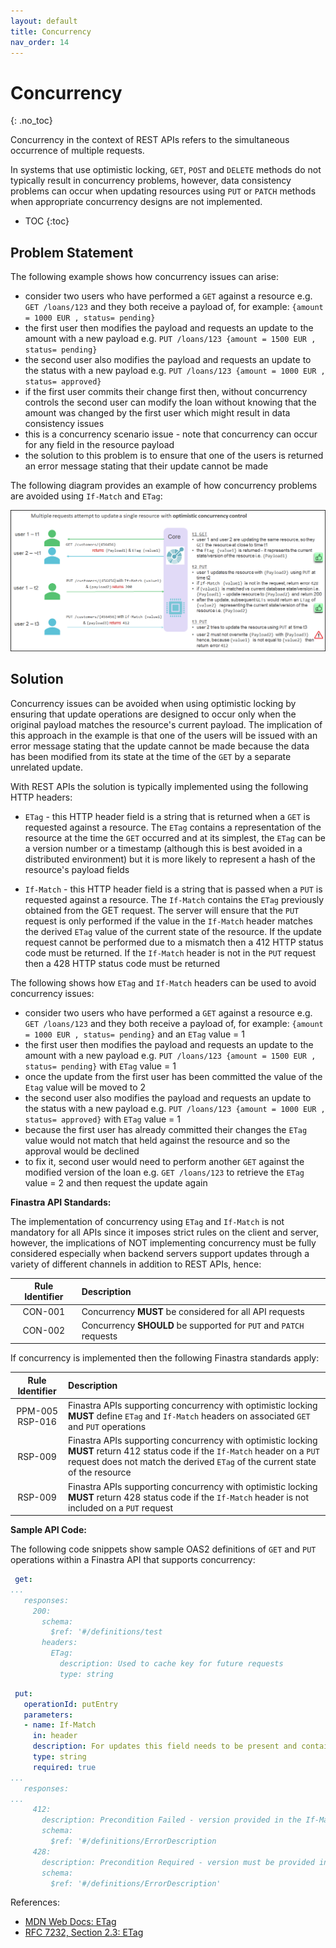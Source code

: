 ```yaml
---
layout: default
title: Concurrency
nav_order: 14
---
```


# Concurrency
{: .no_toc}

Concurrency in the context of REST APIs refers to the simultaneous occurrence of multiple requests.

In systems that use optimistic locking, `GET`, `POST` and `DELETE` methods do not typically result in concurrency problems, however, data consistency problems can occur when updating resources using `PUT` or `PATCH` methods when appropriate concurrency designs are not implemented.

- TOC
{:toc}

## Problem Statement

The following example shows how concurrency issues can arise:
* consider two users who have performed a `GET` against a resource e.g. `GET /loans/123` and they both receive a payload of, for example: `{amount = 1000 EUR , status= pending}`
* the first user then modifies the payload and requests an update to the amount with a new payload e.g. `PUT /loans/123 {amount = 1500 EUR , status= pending}`
* the second user also modifies the payload and requests an update to the status with a new payload e.g. `PUT /loans/123 {amount = 1000 EUR , status= approved}`
* if the first user commits their change first then, without concurrency controls the second user can modify the loan without knowing that the amount was changed by the first user which might result in data consistency issues
* this is a concurrency scenario issue - note that concurrency can occur for any field in the resource payload
* the solution to this problem is to ensure that one of the users is returned an error message stating that their update cannot be made

The following diagram provides an example of how concurrency problems are avoided using `If-Match` and `ETag`:

![concurrency http](images/concurrency.png)

## Solution

Concurrency issues can be avoided when using optimistic locking by ensuring that update operations are designed to occur only when the original payload matches the resource's current payload. The implication of this approach in the example is that one of the users will be issued with an error message stating that the update cannot be made because the data has been modified from its state at the time of the `GET` by a separate unrelated update.

With REST APIs the solution is typically implemented using the following HTTP headers:

* `ETag` - this HTTP header field is a string that is returned when a `GET` is requested against a resource. The `ETag` contains a representation of the resource at the time the `GET` occurred and at its simplest, the `ETag` can be a version number or a timestamp (although this is best avoided in a distributed environment) but it is more likely to represent a hash of the resource's payload fields 

* `If-Match` - this HTTP header field is a string that is passed when a `PUT` is requested against a resource. The `If-Match` contains the `ETag` previously obtained from the GET request. The server will ensure that the `PUT` request is only performed if the value in the `If-Match` header matches the derived `ETag` value of the current state of the resource. If the update request cannot be performed due to a mismatch then a 412 HTTP status code must be returned. If the `If-Match` header is not in the `PUT` request then a 428 HTTP status code must be returned 

The following shows how `ETag` and `If-Match` headers can be used to avoid concurrency issues:
* consider two users who have performed a `GET` against a resource e.g. `GET /loans/123` and they both receive a payload of, for example: `{amount = 1000 EUR , status= pending}` and an `ETag` value = 1
* the first user then modifies the payload and requests an update to the amount with a new payload e.g. `PUT /loans/123 {amount = 1500 EUR , status= pending}` with `ETag` value = 1 
* once the update from the first user has been committed the value of the `Etag` value will be moved to 2
* the second user also modifies the payload and requests an update to the status with a new payload e.g. `PUT /loans/123 {amount = 1000 EUR , status= approved}` with `ETag` value = 1 
* because the first user has already committed their changes the `ETag` value would not match that held against the resource and so the approval would be declined 
* to fix it, second user would need to perform another `GET` against the modified version of the loan e.g. `GET /loans/123` to retrieve the `ETag` value = 2 and then request the update again

**Finastra API Standards:**

The implementation of concurrency using `ETag` and `If-Match` is not mandatory for all APIs since it imposes strict rules on the client and server, however, the implications of NOT implementing concurrency must be fully considered especially when backend servers support updates through a variety of different channels in addition to REST APIs, hence:

| Rule Identifier  | Description  |
|:-------:|:------------ |
| CON-001 | Concurrency **MUST** be considered for all API requests |
| CON-002 | Concurrency **SHOULD** be supported for `PUT` and `PATCH` requests |

If concurrency is implemented then the following Finastra standards apply:

| Rule Identifier  | Description  |
|:-------:|:------------ |
| PPM-005<br>RSP-016 | Finastra APIs supporting concurrency with optimistic locking **MUST** define `ETag` and `If-Match` headers on associated `GET` and `PUT` operations |
| RSP-009 | Finastra APIs supporting concurrency with optimistic locking **MUST** return 412 status code if the `If-Match` header on a `PUT` request does not match the derived `ETag` of the current state of the resource |
| RSP-009 | Finastra APIs supporting concurrency with optimistic locking **MUST** return 428 status code if the `If-Match` header is not included on a `PUT` request |


**Sample API Code:**

The following code snippets show sample OAS2 definitions of `GET` and `PUT` operations within a Finastra API that supports concurrency:

```yaml
 get:
...
   responses:
     200:
       schema:
         $ref: '#/definitions/test
       headers:
         ETag:
           description: Used to cache key for future requests
           type: string
```


```yaml
 put:
   operationId: putEntry
   parameters:
   - name: If-Match
     in: header
     description: For updates this field needs to be present and contain an ETag value
     type: string
     required: true
...
   responses:
...
     412:
       description: Precondition Failed - version provided in the If-Match header is invalid
       schema:
         $ref: '#/definitions/ErrorDescription
     428:
       description: Precondition Required - version must be provided in the If-Match header
       schema:
         $ref: '#/definitions/ErrorDescription'
```

References:

* [MDN Web Docs: ETag](https://developer.mozilla.org/en-US/docs/Web/HTTP/Headers/ETag)
* [RFC 7232, Section 2.3: ETag](http://tools.ietf.org/html/7232#section-2.3)

